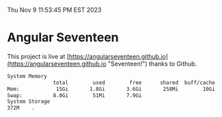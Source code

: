 Thu Nov  9 11:53:45 PM EST 2023

# Angular Seventeen


This project is live at [https://angularseventeen.github.io](https://angularseventeen.github.io "Seventeen!") thanks to Github.

```bash
System Memory
               total        used        free      shared  buff/cache   available
Mem:            15Gi       1.8Gi       3.6Gi       258Mi        10Gi        13Gi
Swap:          8.0Gi        51Mi       7.9Gi
System Storage
372M	.
```
```bash

